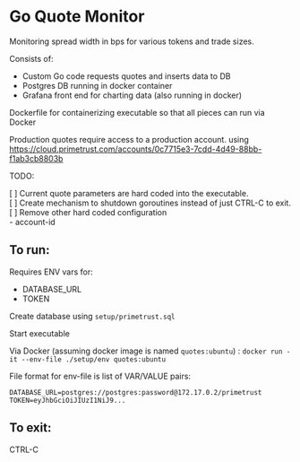 Go Quote Monitor
=================

Monitoring spread width in bps for various tokens and trade sizes.

Consists of:
* Custom Go code requests quotes and inserts data to DB
* Postgres DB running in docker container
* Grafana front end for charting data (also running in docker)

Dockerfile for containerizing executable so that all pieces can run via Docker


Production quotes require access to a production account.
using https://cloud.primetrust.com/accounts/0c7715e3-7cdd-4d49-88bb-f1ab3cb8803b



TODO:  

[ ] Current quote parameters are hard coded into the executable.  
[ ] Create mechanism to shutdown goroutines instead of just CTRL-C to exit.  
[ ] Remove other hard coded configuration  
    - account-id

To run:
-------

Requires ENV vars for:

* DATABASE_URL
* TOKEN

Create database using `setup/primetrust.sql`

Start executable


Via Docker (assuming docker image is named `quotes:ubuntu`) :
`docker run -it --env-file ./setup/env quotes:ubuntu`

File format for env-file is list of VAR/VALUE pairs:

`DATABASE_URL=postgres://postgres:password@172.17.0.2/primetrust
TOKEN=eyJhbGciOiJIUzI1NiJ9...
`

To exit:
--------

CTRL-C
